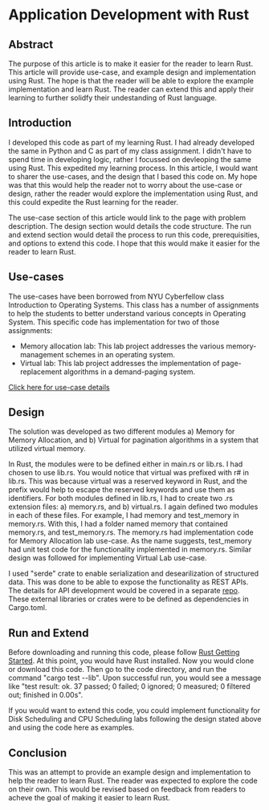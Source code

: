 # Application Development with Rust
## Abstract
The purpose of this article is to make it easier for the reader to learn Rust. This article will provide use-case, and example design and implementation using Rust. The hope is that the reader will be able to explore the example implementation and learn Rust. The reader can extend this and apply their learning to further solidfy their undestanding of Rust language.

## Introduction
I developed this code as part of my learning Rust. I had already developed the same in Python and C as part of my class assignment. I didn't have to spend time in developing logic, rather I focussed on devleoping the same using Rust. This expedited my learning process. In this article, I would want to sharer the use-cases, and the design that I based this code on. My hope was that this would help the reader not to worry about the use-case or design, rather the reader would explore the implementation using Rust, and this could expedite the Rust learning for the reader.

The use-case section of this article would link to the page with problem description. The design section would details the code structure. The run and extend section would detail the process to run this code, prerequisities, and options to extend this code. I hope that this would make it easier for the reader to learn Rust.
## Use-cases
The use-cases have been borrowed from NYU Cyberfellow class Introduction to Operating Systems. This class has a number of assignments to help the students to better understand various concepts in Operating System. This specific code has implementation for two of those assignments: 
* Memory allocation lab: This lab project addresses the various memory-management schemes in an operating system.
* Virtual lab: This lab project addresses the implementation of page-replacement algorithms in a demand-paging system.

[Click here for use-case details](https://github.com/a759116/mos_rust/wiki/Use-Cases)

## Design
The solution was developed as two different modules a) Memory for Memory Allocation, and b) Virtual for pagination algorithms in a system that utilized virtual memory. 

In Rust, the modules were to be defined either in main.rs or lib.rs. I had chosen to use lib.rs. You would notice that virtual was prefixed with r# in lib.rs. This was because virtual was a reserved keyword in Rust, and the prefix would help to escape the reserved keywords and use them as identifiers. For both modules defined in lib.rs, I had to create two .rs extension files: a) memory.rs, and b) virtual.rs. I again defined two modules in each of these files. For example, I had memory and test_memory in memory.rs. With this, I had a folder named memory that contained memory.rs, and test_memory.rs. The memory.rs had implementation code for Memory Allocation lab use-case. As the name suggests, test_memory had unit test code for the functionality implemented in memory.rs. Similar design was followed for implementing Virtual Lab use-case.

I used "serde" crate to enable serialization and desearilization of structured data. This was done to be able to expose the functionality as REST APIs. The details for API development would be covered in a separate [repo](https://github.com/a759116/mos_web). These external libraries or crates were to be defined as dependencies in Cargo.toml.

## Run and Extend
Before downloading and running this code, please follow [Rust Getting Started](https://www.rust-lang.org/learn/get-started). At this point, you would have Rust installed. Now you would clone or download this code. Then go to the code directory, and run the command "cargo test --lib". Upon successful run, you would see a message like "test result: ok. 37 passed; 0 failed; 0 ignored; 0 measured; 0 filtered out; finished in 0.00s". 

If you would want to extend this code, you could implement functionality for Disk Scheduling and CPU Scheduling labs following the design stated above and using the code here as examples.

## Conclusion
This was an attempt to provide an example design and implementation to help the reader to learn Rust. The reader was expected to explore the code on their own. This would be revised based on feedback from readers to acheve the goal of making it easier to learn Rust.
